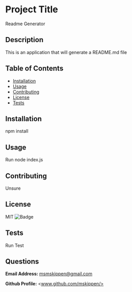 # Project Title

Readme Generator

## Description

This is an application that will generate a README.md file

## Table of Contents

- [Installation](#installation)
- [Usage](#usage)
- [Contributing](#Contributing)
- [License](#license)
- [Tests](#tests)

## Installation

npm install

## Usage

Run node index.js

## Contributing

Unsure

## License

MIT ![Badge](https://img.shields.io/badge/License-MIT-blueviolet)

## Tests

Run Test

## Questions

**Email Address:** msmskippen@gmail.com

**Github Profile:** <www.github.com/mskippen/>
